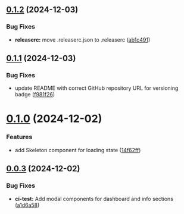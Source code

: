 ## [0.1.2](https://github.com/banz-club/banz-club/compare/v0.1.1...v0.1.2) (2024-12-03)


### Bug Fixes

* **releaserc:** move .releaserc.json to .releaserc ([ab1c491](https://github.com/banz-club/banz-club/commit/ab1c491523d59a716c9e78f23b53f752b4685ed7))

## [0.1.1](https://github.com/banz-club/banz-club/compare/v0.1.0...v0.1.1) (2024-12-03)


### Bug Fixes

* update README with correct GitHub repository URL for versioning badge ([f981f26](https://github.com/banz-club/banz-club/commit/f981f2662da64e691336d012caa6057ff7a4f876))

# [0.1.0](/compare/v0.0.3...v0.1.0) (2024-12-02)

### Features

- add Skeleton component for loading state
  ([14f62ff](/commit/14f62ffeb353ade3e1ec1041fd4adbd130a9a61a))

## [0.0.3](/compare/v0.0.2...v0.0.3) (2024-12-02)

### Bug Fixes

- **ci-test:** Add modal components for dashboard and info sections
  ([a1d6a58](/commit/a1d6a584c08c1df8f0628ad5d2b313ece1c5f57e))
